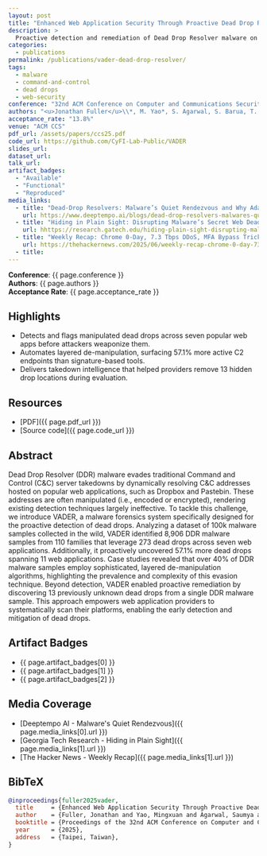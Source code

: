 ```yaml
---
layout: post
title: "Enhanced Web Application Security Through Proactive Dead Drop Resolver Remediation"
description: >
  Proactive detection and remediation of Dead Drop Resolver malware on web applications, accepted to ACM CCS 2025 (13.8% acceptance rate).
categories:
  - publications
permalink: /publications/vader-dead-drop-resolver/
tags:
  - malware
  - command-and-control
  - dead drops
  - web-security
conference: "32nd ACM Conference on Computer and Communications Security (CCS), Taipei, Taiwan, 2025"
authors: "<u>Jonathan Fuller</u>\\*, M. Yao*, S. Agarwal, S. Barua, T. Hirani, A. K. Sikder, B. Saltaformaggio"
acceptance_rate: "13.8%"
venue: "ACM CCS"
pdf_url: /assets/papers/ccs25.pdf
code_url: https://github.com/CyFI-Lab-Public/VADER
slides_url:
dataset_url: 
talk_url: 
artifact_badges:
  - "Available"
  - "Functional"
  - "Reproduced"
media_links:
  - title: "Dead-Drop Resolvers: Malware’s Quiet Rendezvous and Why Adaptive Defense Matters"
    url: https://www.deeptempo.ai/blogs/dead-drop-resolvers-malwares-quiet-rendezvous-and-why-adaptive-defense-matters
  - title: "Hiding in Plain Sight: Disrupting Malware’s Secret Web Dead Drops"
    url: hhttps://research.gatech.edu/hiding-plain-sight-disrupting-malwares-secret-web-dead-drops
  - title: "Weekly Recap: Chrome 0-Day, 7.3 Tbps DDoS, MFA Bypass Tricks, Banking Trojan and More"
    url: https://thehackernews.com/2025/06/weekly-recap-chrome-0-day-73-tbps-ddos.html
  - title: 
---
```


**Conference**: {{ page.conference }}  
**Authors**: {{ page.authors }}  
**Acceptance Rate**: {{ page.acceptance_rate }}

## Highlights

- Detects and flags manipulated dead drops across seven popular web apps before attackers weaponize them.
- Automates layered de-manipulation, surfacing 57.1% more active C2 endpoints than signature-based tools.
- Delivers takedown intelligence that helped providers remove 13 hidden drop locations during evaluation.

## Resources

- [PDF]({{ page.pdf_url }})  
- [Source code]({{ page.code_url }})  


## Abstract

Dead Drop Resolver (DDR) malware evades traditional Command and Control (C&C) server takedowns by dynamically resolving C&C addresses hosted on popular web applications, such as Dropbox and Pastebin. These addresses are often manipulated (i.e., encoded or encrypted), rendering existing detection techniques largely ineffective. To tackle this challenge, we introduce VADER, a malware forensics system specifically designed for the proactive detection of dead drops. Analyzing a dataset of 100k malware samples collected in the wild, VADER identified 8,906 DDR malware samples from 110 families that leverage 273 dead drops across seven web applications. Additionally, it proactively uncovered 57.1% more dead drops spanning 11 web applications. Case studies revealed that over 40% of DDR malware samples employ sophisticated, layered de-manipulation algorithms, highlighting the prevalence and complexity of this evasion technique. Beyond detection, VADER enabled proactive remediation by discovering 13 previously unknown dead drops from a single DDR malware sample. This approach empowers web application providers to systematically scan their platforms, enabling the early detection and mitigation of dead drops.

## Artifact Badges

- {{ page.artifact_badges[0] }}
- {{ page.artifact_badges[1] }}
- {{ page.artifact_badges[2] }}


## Media Coverage

- [Deeptempo AI - Malware's Quiet Rendezvous]({{ page.media_links[0].url }})
- [Georgia Tech Research - Hiding in Plain Sight]({{ page.media_links[1].url }})
- [The Hacker News - Weekly Recap]({{ page.media_links[1].url }})

## BibTeX

```bibtex
@inproceedings{fuller2025vader,
  title     = {Enhanced Web Application Security Through Proactive Dead Drop Resolver Remediation},
  author    = {Fuller, Jonathan and Yao, Mingxuan and Agarwal, Saumya and Barua, Srimanta and Hirani, Taleb and Sikder, Amit K. and Saltaformaggio, Brendan},
  booktitle = {Proceedings of the 32nd ACM Conference on Computer and Communications Security (CCS)},
  year      = {2025},
  address   = {Taipei, Taiwan},
}
```
